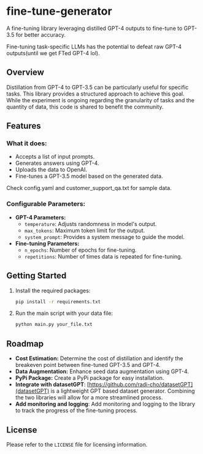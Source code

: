 # fine-tune-generator
A fine-tuning library leveraging distilled GPT-4 outputs to fine-tune to GPT-3.5 for better accuracy.

Fine-tuning task-specific LLMs has the potential to defeat raw GPT-4 outputs(until we get FTed GPT-4 lol).

## Overview
Distillation from GPT-4 to GPT-3.5 can be particularly useful for specific tasks. This library provides a structured approach to achieve this goal. While the experiment is ongoing regarding the granularity of tasks and the quantity of data, this code is shared to benefit the community.

## Features

### What it does:
- Accepts a list of input prompts.
- Generates answers using GPT-4.
- Uploads the data to OpenAI.
- Fine-tunes a GPT-3.5 model based on the generated data.

Check config.yaml and customer_support_qa.txt for sample data.

### Configurable Parameters:
- **GPT-4 Parameters:** 
    - `temperature`: Adjusts randomness in model's output.
    - `max_tokens`: Maximum token limit for the output.
    - `system_prompt`: Provides a system message to guide the model.
- **Fine-tuning Parameters:** 
    - `n_epochs`: Number of epochs for fine-tuning.
    - `repetitions`: Number of times data is repeated for fine-tuning.

## Getting Started

1. Install the required packages:
    ```bash
    pip install -r requirements.txt
    ```
2. Run the main script with your data file:
    ```bash
    python main.py your_file.txt
    ```

## Roadmap

- **Cost Estimation:** Determine the cost of distillation and identify the breakeven point between fine-tuned GPT-3.5 and GPT-4.
- **Data Augmentation:** Enhance seed data augmentation using GPT-4.
- **PyPi Package:** Create a PyPi package for easy installation.
- **Integrate with datasetGPT**: [https://github.com/radi-cho/datasetGPT](datasetGPT) is a lightweight GPT based dataset generator. Combining the two libraries will allow for a more streamlined process.
- **Add monitoring and logging**: Add monitoring and logging to the library to track the progress of the fine-tuning process.

## License
Please refer to the `LICENSE` file for licensing information.
